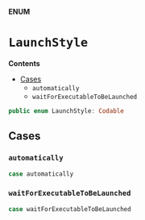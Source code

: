 **ENUM**

# `LaunchStyle`

**Contents**

- [Cases](#cases)
  - `automatically`
  - `waitForExecutableToBeLaunched`

```swift
public enum LaunchStyle: Codable
```

## Cases
### `automatically`

```swift
case automatically
```

### `waitForExecutableToBeLaunched`

```swift
case waitForExecutableToBeLaunched
```
